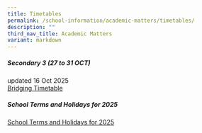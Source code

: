 ```yaml
---
title: Timetables
permalink: /school-information/academic-matters/timetables/
description: ""
third_nav_title: Academic Matters
variant: markdown
---
```



##### Secondary 3  (27 to 31 OCT)
updated 16 Oct 2025<br>
[Bridging Timetable](/files/Bridging_class_timetable_updated.pdf)


##### School Terms and Holidays for 2025
[School Terms and Holidays for 2025](https://www.moe.gov.sg/news/press-releases/20240812-school-terms-and-holidays-for-2025)